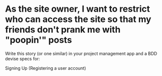# As the site owner, I want to restrict who can access the site so that my friends don't prank me with "poopin'" posts

Write this story (or one similar) in your project management app and a BDD devise specs for:

Signing Up (Registering a user account)
